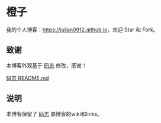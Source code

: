# 橙子

我的个人博客：<https://julian0912.github.io>，欢迎 Star 和 Fork。

## 致谢

本博客外观基于 [码志](https://mzlogin.github.io) 修改，感谢！

[码志 README.md](https://github.com/Julian0912/Julian0912.github.io/blob/master/README_mzlogin.md)

## 说明

本博客保留了 [码志](https://mzlogin.github.io) 原博客的wiki和links。

